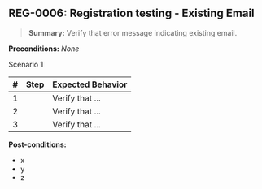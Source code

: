 ## **REG-0006:** Registration testing - Existing Email

> **Summary:** Verify that error message indicating existing email.  <br>

**Preconditions:** _None_

Scenario 1

 | \# | Step | Expected Behavior |
 |----|------|-------------------|
 |  1 |      | Verify that ...   |
 |  2 |      | Verify that ...   |
 |  3 |      | Verify that ...   |

**Post-conditions:**

 - x
 - y
 - z

